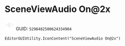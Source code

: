 # SceneViewAudio On@2x
![](/img/SceneViewAudio%20On@2x.png)
GUID: `5298482500624334904`
```
EditorGUIUtility.IconContent("SceneViewAudio On@2x")
```

